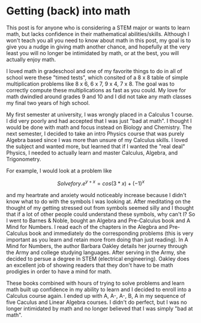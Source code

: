 # Getting (back) into math

This post is for anyone who is considering a STEM major or wants to learn math, but lacks confidence in their mathematical abilities/skills. Although I won't teach you all you need to know about math in this post, my goal is to give you a nudge in giving math another chance, and hopefully at the very least you will no longer be intimidated by math, or at the best, you will actually enjoy math.

I loved math in gradeschool and one of my favorite things to do in all of school were these "timed tests", which consited of a 8 x 8 table of simple multiplication problems like 8 x 6, 6 x 7, 9 x 4, 7 x 8. The goal was to correctly compute these multiplications as fast as you could. My love for math dwindled around grades 9 and 10 and I did not take any math classes my final two years of high school. 

My first semester at university, I was wrongly placed in a Calculus 1 course. I did very poorly and had accepted that I was just "bad at math". I thought I would be done with math and focus instead on Biology and Chemistry. The next semester, I decided to take an intro Physics course that was purely Algebra based since I was more than unsure of my Calculus skills. I loved the subject and wanted more, but learned that if I wanted the "real deal" Physics, I needed to actually learn and master Calculus, Algebra, and Trigonometry.  

For example, I would look at a problem like

$$
Solve for y.
e^{y+x} = cos(3*x) + (-1)^x
$$

and my heartrate and anxiety would noticeably increase because I didn't know what to do with the symbols I was looking at. After meditating on the thought of my getting stressed out from symbols seemed silly and I thought that if a lot of other people could understand these symbols, why can't I? So I went to Barnes & Noble, bought an Algebra and Pre-Calculus book and A Mind for Numbers. I read each of the chapters in the Alegbra and Pre-Calculus book and immediately do the corresponding problems (this is very important as you learn and retain more from doing than just reading). In A Mind for Numbers, the author Barbara Oakley details her journey through the Army and college studying languages. After serving in the Army, she decided to persue a degree in STEM (electrical engineering). Oakley does an excellent job of showing readers that they don't have to be math prodigies in order to have a mind for math.

These books combined with hours of trying to solve problems and learn math built up confidence in my ability to learn and I decided to enroll into a Calculus course again. I ended up with A, A-, A-, B, A in my sequence of five Caculus and Linear Algebra courses. I didn't do perfect, but I was no longer intimidated by math and no longer believed that I was simply "bad at math". 


